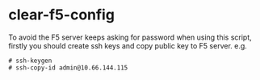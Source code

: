 # clear-f5-config

To avoid the F5 server keeps asking for password when using this script, firstly you should create ssh keys and copy public key to F5 server.
e.g.
```
# ssh-keygen
# ssh-copy-id admin@10.66.144.115
```
